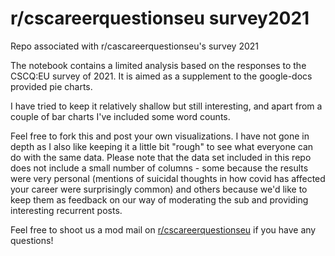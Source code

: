 # r/cscareerquestionseu survey2021
Repo associated with r/cascareerquestionseu's survey 2021

The notebook contains a limited analysis based on the responses to the CSCQ:EU survey of 2021. It is aimed as a supplement to the google-docs provided pie charts.
    
I have tried to keep it relatively shallow but still interesting, and apart from a couple of bar charts I've included some word counts.

Feel free to fork this and post your own visualizations. I have not gone in depth as I also like keeping it a little bit "rough" to see what everyone can do with the same data. Please note that the data set included in this repo does not include a small number of columns - some because the results were very personal (mentions of suicidal thoughts in how covid has affected your career were surprisingly common) and others because we'd like to keep them as feedback on our way of moderating the sub and providing interesting recurrent posts.

Feel free to shoot us a mod mail on [r/cscareerquestionseu](https://www.reddit.com/r/cscareerquestionsEU/) if you have any questions!
